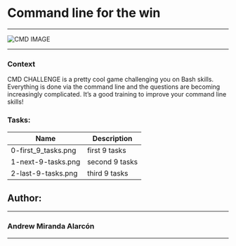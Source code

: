 <h1>Command line for the win</h1>

___

![CMD IMAGE](https://camo.githubusercontent.com/3aa6b94ff4a65ae7a2f2e123529c1c891b9d5780ce1b91a2fa672d946110c989/68747470733a2f2f636d646368616c6c656e67652e636f6d2f696d672f636d646368616c6c656e67652e706e67)

___

### Context 

CMD CHALLENGE is a pretty cool game challenging you on Bash skills. Everything is done via the command line and the questions are becoming increasingly complicated. It’s a good training to improve your command line skills!

### Tasks:

| Name | Description |
| ---------- | ---------- |
| 0-first_9_tasks.png   | first 9 tasks   |
| 1-next-9-tasks.png    | second 9 tasks   |
| 2-last-9-tasks.png   | third 9 tasks   |

## Author:
***

### Andrew Miranda Alarcón 
___
